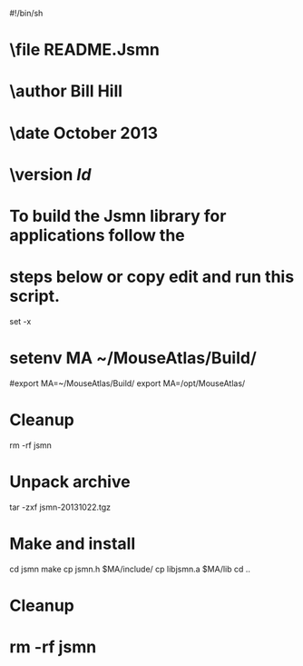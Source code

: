 #!/bin/sh
# \file         README.Jsmn
# \author       Bill Hill
# \date         October 2013
# \version      $Id$
#
# To build the Jsmn library for applications follow the
# steps below or copy edit and run this script.

set -x

# setenv MA ~/MouseAtlas/Build/
#export MA=~/MouseAtlas/Build/
export MA=/opt/MouseAtlas/

# Cleanup
rm -rf jsmn

# Unpack archive
tar -zxf jsmn-20131022.tgz

# Make and install
cd jsmn
make
cp jsmn.h $MA/include/
cp libjsmn.a $MA/lib
cd ..

# Cleanup
# rm -rf jsmn
